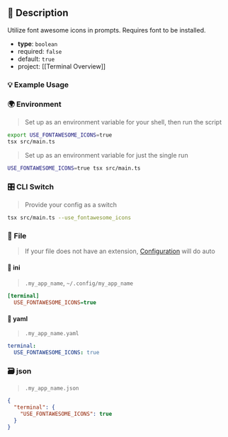 ## 📜 Description

Utilize font awesome icons in prompts. Requires font to be installed.

- **type**: `boolean`
- required: `false`
- default: `true`
- project: [[Terminal Overview]]

### 💡 Example Usage

### 🌍 Environment

> Set up as an environment variable for your shell, then run the script
```bash
export USE_FONTAWESOME_ICONS=true
tsx src/main.ts
```
> Set up as an environment variable for just the single run

```bash
USE_FONTAWESOME_ICONS=true tsx src/main.ts
```
### 🎛️ CLI Switch

> Provide your config as a switch
```bash
tsx src/main.ts --use_fontawesome_icons
```

### 📁 File
>  If your file does not have an extension, [Configuration](/core/configuration) will do auto
#### 📘 ini

> `.my_app_name`, `~/.config/my_app_name`

```ini
[terminal]
  USE_FONTAWESOME_ICONS=true
```
#### 📄 yaml

> `.my_app_name.yaml`

```yaml
terminal:
  USE_FONTAWESOME_ICONS: true
```
### 🗃️ json

> `.my_app_name.json`

```json
{
  "terminal": {
    "USE_FONTAWESOME_ICONS": true
  }
}
```
